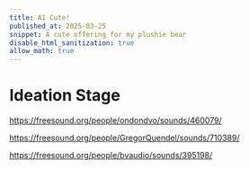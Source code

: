 ```yaml
---
title: A1 Cute!
published_at: 2025-03-25
snippet: A cute offering for my plushie bear
disable_html_sanitization: true
allow_math: true
---
```


# Ideation Stage

https://freesound.org/people/ondondvo/sounds/460079/

https://freesound.org/people/GregorQuendel/sounds/710389/

https://freesound.org/people/bvaudio/sounds/395198/
